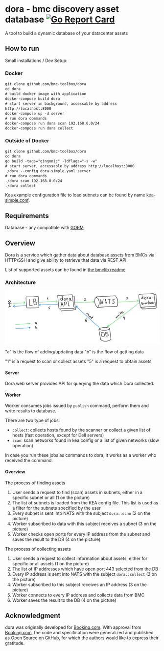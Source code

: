 # dora - bmc discovery asset database [![Go Report Card](https://goreportcard.com/badge/github.com/bmc-toolbox/dora)](https://goreportcard.com/report/github.com/bmc-toolbox/dora)

A tool to build a dynamic database of your datacenter assets

## How to run

Small installations / Dev Setup:

### Docker

```console
git clone github.com/bmc-toolbox/dora
cd dora
# build docker image with application
docker-compose build dora
# start server in background, accessable by address http://localhost:8000
docker-compose up -d server
# run dora commands
docker-compose run dora scan 192.168.0.0/24
docker-compose run dora collect
```

### Outside of Docker

```console
git clone github.com/bmc-toolbox/dora
cd dora
go build -tags="gingonic" -ldflags="-s -w"
# start server, accessable by address http://localhost:8000
./dora --config dora-simple.yaml server
# run dora commands
./dora scan 192.168.0.0/24
./dora collect
```

Kea example configuration file to load subnets can be found by name
 [kea-simple.conf](kea-simple.conf).

## Requirements

Database - any compatible with [GORM](http://gorm.io/)

## Overview

Dora is a service which gather data about database assets from BMCs
 via HTTP\SSH and give ability to retrieve that data via REST API.

List of supported assets can be found in [the bmclib readme](https://github.com/bmc-toolbox/bmclib#data-collection-support)

### Architecture

![dora](dora.png)

"a" is the flow of adding/updating data
"b" is the flow of getting data

"1" is a request to scan or collect assets
"5" is a request to obtain assets

#### Server

Dora web server provides API for querying the data which Dora collected.

#### Worker

Worker consumes jobs issued by `publish` command, perform them and write results to database.

There are two type of jobs:

* `collect`: collects hosts found by the scanner or collect a given list of hosts
 (fast operation, except for Dell servers)
* `scan`: scan networks found in kea config or a list of given networks (slow operation)

In case you run these jobs as commands to dora, it works as a worker who received
the command.

#### Overview
The process of finding assets
1. User sends a request to find (scan) assets in subnets, either in a specific subnet or all (1 on the picture)
1. The list of subnets is loaded from the KEA config file. This list is used as a filter for the subnets specified by the user
1. Every subnet is sent into NATS with the subject `dora::scan` (2 on the picture)
1. Worker subscribed to data with this subject receives a subnet (3 on the picture)
1. Worker checks open ports for every IP address from the subnet and saves the result to the DB (4 on the picture)

The process of collecting assets
1. User sends a request to collect information about assets, either for specific or all assets (1 on the picture)
1. The list of IP addresses which have open port 443 selected from the DB
1. Every IP address is sent into NATS with the subject `dora::collect` (2 on the picture)
1. Worker subscribed to this subject receives an IP address (3 on the picture)
1. Worker connects to every IP address and collects data from BMC
1. Worker saves the result to the DB (4 on the picture)

## Acknowledgment

dora was originally developed for [Booking.com](http://www.booking.com).
With approval from [Booking.com](http://www.booking.com), the code and
specification were generalized and published as Open Source on GitHub, for
which the authors would like to express their gratitude.
